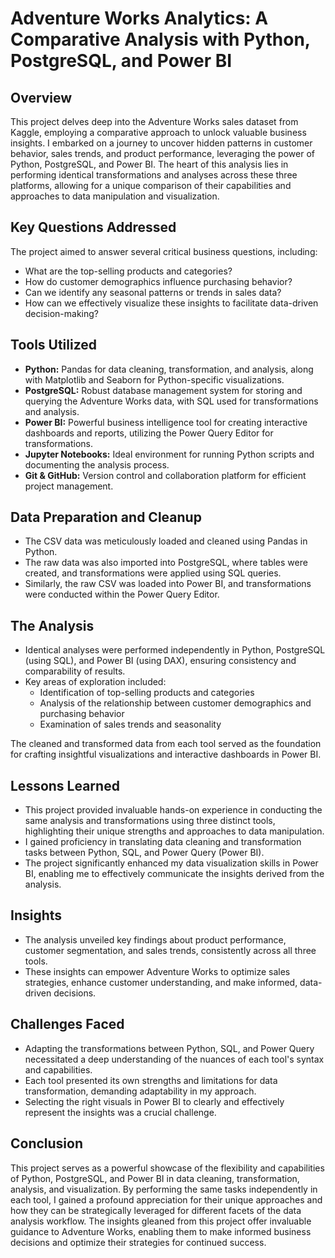 # Adventure Works Analytics: A Comparative Analysis with Python, PostgreSQL, and Power BI

## Overview

This project delves deep into the Adventure Works sales dataset from Kaggle, employing a comparative approach to unlock valuable business insights. I embarked on a journey to uncover hidden patterns in customer behavior, sales trends, and product performance, leveraging the power of Python, PostgreSQL, and Power BI. The heart of this analysis lies in performing identical transformations and analyses across these three platforms, allowing for a unique comparison of their capabilities and approaches to data manipulation and visualization.

## Key Questions Addressed

The project aimed to answer several critical business questions, including:

* What are the top-selling products and categories?
* How do customer demographics influence purchasing behavior?
* Can we identify any seasonal patterns or trends in sales data?
* How can we effectively visualize these insights to facilitate data-driven decision-making?

## Tools Utilized

* **Python:** Pandas for data cleaning, transformation, and analysis, along with Matplotlib and Seaborn for Python-specific visualizations.
* **PostgreSQL:** Robust database management system for storing and querying the Adventure Works data, with SQL used for transformations and analysis.
* **Power BI:** Powerful business intelligence tool for creating interactive dashboards and reports, utilizing the Power Query Editor for transformations.
* **Jupyter Notebooks:**  Ideal environment for running Python scripts and documenting the analysis process.
* **Git & GitHub:** Version control and collaboration platform for efficient project management.

## Data Preparation and Cleanup

* The CSV data was meticulously loaded and cleaned using Pandas in Python.
* The raw data was also imported into PostgreSQL, where tables were created, and transformations were applied using SQL queries.
* Similarly, the raw CSV was loaded into Power BI, and transformations were conducted within the Power Query Editor.

## The Analysis

* Identical analyses were performed independently in Python, PostgreSQL (using SQL), and Power BI (using DAX), ensuring consistency and comparability of results.
* Key areas of exploration included:
    * Identification of top-selling products and categories
    * Analysis of the relationship between customer demographics and purchasing behavior
    * Examination of sales trends and seasonality

The cleaned and transformed data from each tool served as the foundation for crafting insightful visualizations and interactive dashboards in Power BI.

## Lessons Learned

* This project provided invaluable hands-on experience in conducting the same analysis and transformations using three distinct tools, highlighting their unique strengths and approaches to data manipulation.
* I gained proficiency in translating data cleaning and transformation tasks between Python, SQL, and Power Query (Power BI).
* The project significantly enhanced my data visualization skills in Power BI, enabling me to effectively communicate the insights derived from the analysis.

## Insights

* The analysis unveiled key findings about product performance, customer segmentation, and sales trends, consistently across all three tools.
* These insights can empower Adventure Works to optimize sales strategies, enhance customer understanding, and make informed, data-driven decisions.

## Challenges Faced

* Adapting the transformations between Python, SQL, and Power Query necessitated a deep understanding of the nuances of each tool's syntax and capabilities.
* Each tool presented its own strengths and limitations for data transformation, demanding adaptability in my approach.
* Selecting the right visuals in Power BI to clearly and effectively represent the insights was a crucial challenge.

## Conclusion

This project serves as a powerful showcase of the flexibility and capabilities of Python, PostgreSQL, and Power BI in data cleaning, transformation, analysis, and visualization. By performing the same tasks independently in each tool, I gained a profound appreciation for their unique approaches and how they can be strategically leveraged for different facets of the data analysis workflow. The insights gleaned from this project offer invaluable guidance to Adventure Works, enabling them to make informed business decisions and optimize their strategies for continued success.
